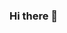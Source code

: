 ### Hi there 👋

<!--
**vipul-viper/vipul-viper** is a ✨ _special_ ✨ repository because its `README.md` (this file) appears on your GitHub profile.

Here are some ideas to get you started:


Hii There My name is Vipul Saklani.

  I am an aspiring engineer.Studing in 4 th year of Btech Computer Science and engineering from National Institute of Technology Uttarakhand.
  
  I want to develop opensource code for each and every task so that Development of new products become easier for all. My personal interest is in developing Apis through Node js.
  
  I like working with framework like Django due to its security and scalability.
  
  I know working with React and it is my speciality 
  
  I love coding in Java due to its versatility and inbuilt datastructures like PQueues.
  
                        TECHNOLOGIES LIKE KNOW
* [ReactJs] - Web framework javascript
* [Django] - Web framework for python
* [NodeJs] - Api creator,evented I/O for the backend
* [Html,css,Bootstrap] - Brilliant UI
* [Express] - fast node.js network app framework 
* [mongodb] -nonsql database
* [Firebase] - Google provided services





